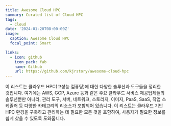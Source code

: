 ```yaml
---
title: Awesome Cloud HPC
summary: Curated list of Cloud HPC
tags:
  - Cloud
date: '2024-01-20T08:00:00Z'
image:
  caption: Awesome Cloud HPC
  focal_point: Smart

links:
  - icon: github
    icon_pack: fab
    name: Github
    url: https://github.com/kjrstory/awesome-cloud-hpc
---
```


이 리스트는 클라우드 HPC(고성능 컴퓨팅)에 대한 다양한 솔루션과 도구들을 정리한 것입니다. 
여기에는 AWS, GCP, Azure 등과 같은 주요 클라우드 서비스 제공업체들의 솔루션뿐만 아니라, 관리 도구, 서버, 네트워크, 스토리지, 이미지, PaaS, SaaS, 작업 스케줄러 등 다양한 카테고리의 리소스가 포함되어 있습니다.
이 리스트는 클라우드 기반 HPC 환경을 구축하고 관리하는 데 필요한 모든 것을 포함하여, 사용자가 필요한 정보를 쉽게 찾을 수 있도록 도와줍니다.

